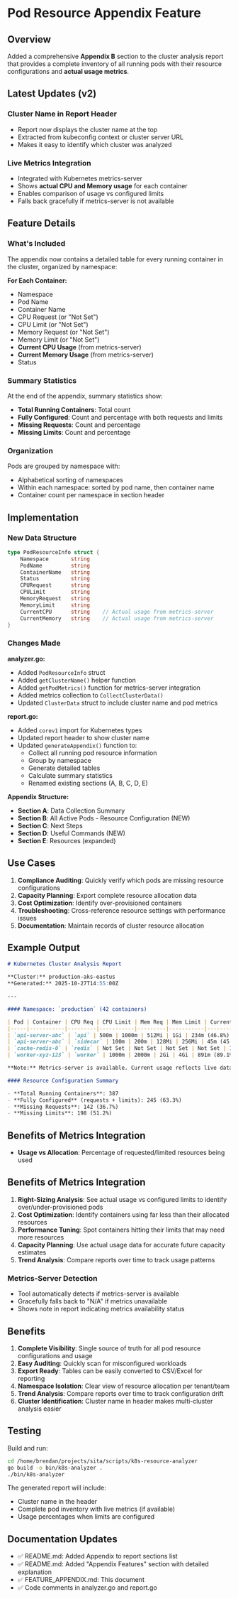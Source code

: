 # Pod Resource Appendix Feature

## Overview

Added a comprehensive **Appendix B** section to the cluster analysis report that provides a complete inventory of all running pods with their resource configurations and **actual usage metrics**.

## Latest Updates (v2)

### Cluster Name in Report Header
- Report now displays the cluster name at the top
- Extracted from kubeconfig context or cluster server URL
- Makes it easy to identify which cluster was analyzed

### Live Metrics Integration
- Integrated with Kubernetes metrics-server
- Shows **actual CPU and Memory usage** for each container
- Enables comparison of usage vs configured limits
- Falls back gracefully if metrics-server is not available

## Feature Details

### What's Included

The appendix now contains a detailed table for every running container in the cluster, organized by namespace:

**For Each Container:**
- Namespace
- Pod Name
- Container Name
- CPU Request (or "Not Set")
- CPU Limit (or "Not Set")
- Memory Request (or "Not Set")
- Memory Limit (or "Not Set")
- **Current CPU Usage** (from metrics-server)
- **Current Memory Usage** (from metrics-server)
- Status

### Summary Statistics

At the end of the appendix, summary statistics show:
- **Total Running Containers**: Total count
- **Fully Configured**: Count and percentage with both requests and limits
- **Missing Requests**: Count and percentage
- **Missing Limits**: Count and percentage

### Organization

Pods are grouped by namespace with:
- Alphabetical sorting of namespaces
- Within each namespace: sorted by pod name, then container name
- Container count per namespace in section header

## Implementation

### New Data Structure

```go
type PodResourceInfo struct {
    Namespace       string
    PodName         string
    ContainerName   string
    Status          string
    CPURequest      string
    CPULimit        string
    MemoryRequest   string
    MemoryLimit     string
    CurrentCPU      string    // Actual usage from metrics-server
    CurrentMemory   string    // Actual usage from metrics-server
}
```

### Changes Made

**analyzer.go:**
- Added `PodResourceInfo` struct
- Added `getClusterName()` helper function
- Added `getPodMetrics()` function for metrics-server integration
- Added metrics collection to `CollectClusterData()`
- Updated `ClusterData` struct to include cluster name and pod metrics

**report.go:**
- Added `corev1` import for Kubernetes types
- Updated report header to show cluster name
- Updated `generateAppendix()` function to:
  - Collect all running pod resource information
  - Group by namespace
  - Generate detailed tables
  - Calculate summary statistics
  - Renamed existing sections (A, B, C, D, E)

**Appendix Structure:**
- **Section A**: Data Collection Summary
- **Section B**: All Active Pods - Resource Configuration (NEW)
- **Section C**: Next Steps
- **Section D**: Useful Commands (NEW)
- **Section E**: Resources (expanded)

## Use Cases

1. **Compliance Auditing**: Quickly verify which pods are missing resource configurations
2. **Capacity Planning**: Export complete resource allocation data
3. **Cost Optimization**: Identify over-provisioned containers
4. **Troubleshooting**: Cross-reference resource settings with performance issues
5. **Documentation**: Maintain records of cluster resource allocation

## Example Output

```markdown
# Kubernetes Cluster Analysis Report

**Cluster:** production-aks-eastus  
**Generated:** 2025-10-27T14:55:00Z

---

#### Namespace: `production` (42 containers)

| Pod | Container | CPU Req | CPU Limit | Mem Req | Mem Limit | Current CPU | Current Mem | Status |
|-----|-----------|---------|-----------|---------|-----------|-------------|-------------|--------|
| `api-server-abc` | `api` | 500m | 1000m | 512Mi | 1Gi | 234m (46.8%) | 678Mi (66.2%) | Running |
| `api-server-abc` | `sidecar` | 100m | 200m | 128Mi | 256Mi | 45m (45.0%) | 89Mi (34.8%) | Running |
| `cache-redis-0` | `redis` | Not Set | Not Set | Not Set | Not Set | 123m | 456Mi | Running |
| `worker-xyz-123` | `worker` | 1000m | 2000m | 2Gi | 4Gi | 891m (89.1%) | 3.2Gi (80.0%) | Running |

**Note:** Metrics-server is available. Current usage reflects live data.

#### Resource Configuration Summary

- **Total Running Containers**: 387
- **Fully Configured** (requests + limits): 245 (63.3%)
- **Missing Requests**: 142 (36.7%)
- **Missing Limits**: 198 (51.2%)
```

## Benefits of Metrics Integration
- **Usage vs Allocation**: Percentage of requested/limited resources being used

## Benefits of Metrics Integration

1. **Right-Sizing Analysis**: See actual usage vs configured limits to identify over/under-provisioned pods
2. **Cost Optimization**: Identify containers using far less than their allocated resources
3. **Performance Tuning**: Spot containers hitting their limits that may need more resources
4. **Capacity Planning**: Use actual usage data for accurate future capacity estimates
5. **Trend Analysis**: Compare reports over time to track usage patterns

### Metrics-Server Detection

- Tool automatically detects if metrics-server is available
- Gracefully falls back to "N/A" if metrics unavailable
- Shows note in report indicating metrics availability status

## Benefits

1. **Complete Visibility**: Single source of truth for all pod resource configurations and usage
2. **Easy Auditing**: Quickly scan for misconfigured workloads
3. **Export Ready**: Tables can be easily converted to CSV/Excel for reporting
4. **Namespace Isolation**: Clear view of resource allocation per tenant/team
5. **Trend Analysis**: Compare reports over time to track configuration drift
6. **Cluster Identification**: Cluster name in header makes multi-cluster analysis easier

## Testing

Build and run:
```bash
cd /home/brendan/projects/sita/scripts/k8s-resource-analyzer
go build -o bin/k8s-analyzer .
./bin/k8s-analyzer
```

The generated report will include:
- Cluster name in the header
- Complete pod inventory with live metrics (if available)
- Usage percentages when limits are configured

## Documentation Updates

- ✅ README.md: Added Appendix to report sections list
- ✅ README.md: Added "Appendix Features" section with detailed explanation
- ✅ FEATURE_APPENDIX.md: This document
- ✅ Code comments in analyzer.go and report.go

